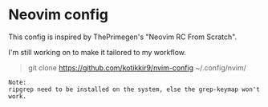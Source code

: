 # Neovim config

This config is inspired by ThePrimegen's "Neovim RC From Scratch". 

I'm still working on to make it tailored to my workflow.

> git clone https://github.com/kotikkir9/nvim-config ~/.config/nvim/

```
Note:
ripgrep need to be installed on the system, else the grep-keymap won't work.
